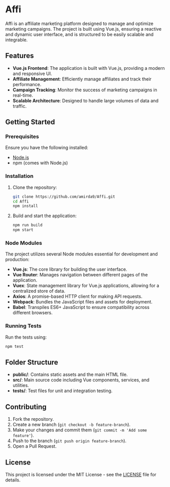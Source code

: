 
# Affi

Affi is an affiliate marketing platform designed to manage and optimize marketing campaigns. The project is built using Vue.js, ensuring a reactive and dynamic user interface, and is structured to be easily scalable and integrable.

## Features

- **Vue.js Frontend**: The application is built with Vue.js, providing a modern and responsive UI.
- **Affiliate Management**: Efficiently manage affiliates and track their performance.
- **Campaign Tracking**: Monitor the success of marketing campaigns in real-time.
- **Scalable Architecture**: Designed to handle large volumes of data and traffic.

## Getting Started

### Prerequisites

Ensure you have the following installed:

- [Node.js](https://nodejs.org/)
- npm (comes with Node.js)

### Installation

1. Clone the repository:
   ```bash
   git clone https://github.com/amirda9/Affi.git
   cd Affi
   npm install
   ```

2. Build and start the application:
   ```bash
   npm run build
   npm start
   ```

### Node Modules

The project utilizes several Node modules essential for development and production:

- **Vue.js**: The core library for building the user interface.
- **Vue Router**: Manages navigation between different pages of the application.
- **Vuex**: State management library for Vue.js applications, allowing for a centralized store of data.
- **Axios**: A promise-based HTTP client for making API requests.
- **Webpack**: Bundles the JavaScript files and assets for deployment.
- **Babel**: Transpiles ES6+ JavaScript to ensure compatibility across different browsers.

### Running Tests

Run the tests using:
```bash
npm test
```

## Folder Structure

- **public/**: Contains static assets and the main HTML file.
- **src/**: Main source code including Vue components, services, and utilities.
- **tests/**: Test files for unit and integration testing.

## Contributing

1. Fork the repository.
2. Create a new branch (`git checkout -b feature-branch`).
3. Make your changes and commit them (`git commit -m 'Add some feature'`).
4. Push to the branch (`git push origin feature-branch`).
5. Open a Pull Request.

## License

This project is licensed under the MIT License - see the [LICENSE](LICENSE) file for details.
